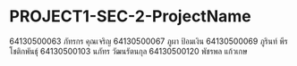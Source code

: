 # PROJECT1-SEC-2-ProjectName

64130500063 ภัทรกร คุณเจริญ
64130500067 ภูผา ป้อมเงิน
64130500069 ภูรินท์ พีรโชติกพันธุ์
64130500103 นภัทร วัฒนรัตนกุล
64130500120 พัชรพล แก้วเกษ
